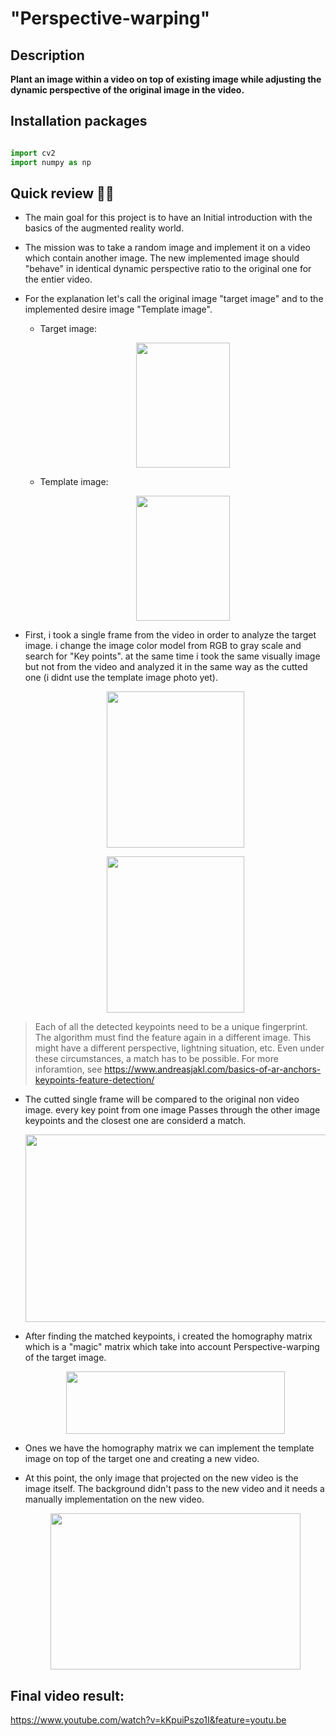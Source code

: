 # "Perspective-warping"

## Description

**Plant an image within a video on top of existing image while adjusting the dynamic perspective of the original image in the video.**

## Installation packages

```python

import cv2
import numpy as np

```

## Quick review :man_cartwheeling:	

- The main goal for this project is to have an Initial introduction with the basics of the augmented reality world.

-  The mission was to take a random image and implement it on a video which contain another image. The new implemented image should "behave" in identical dynamic perspective ratio to the original one for the entier video.

- For the explanation let's call the original image "target image" and to the implemented desire image "Template image".

  - Target image:
    <p align="center">
    <img src="https://user-images.githubusercontent.com/101269937/190626910-54b78195-f7c1-4209-8900-88848a1a0be0.jpg" width="150" height="200">
    </p>


  - Template image:
  
    <p align="center">
    <img src="https://user-images.githubusercontent.com/101269937/190627203-ca49c9f2-938f-44c7-a6fe-edc4d18e231f.jpeg" width="150" height="200">
    </p>


- First, i took a single frame from the video in order to analyze the target image. i change the image color model from RGB to gray scale and search for "Key points". at the same time i took the same visually image but not from the video and analyzed it in the same way as the cutted one (i didnt use the template image photo yet).

  <p align="center">
  <img src="https://user-images.githubusercontent.com/101269937/190628720-235e647a-88b4-46b3-94d1-9a67d727a36b.jpg" width="220" height="250">
  </p>
  
  <p align="center">
  <img src="https://user-images.githubusercontent.com/101269937/190628763-1c6c64ec-c609-4bd6-8aa7-f292db356cd8.jpg" width="220" height="250">
  </p>



> Each of all the detected keypoints need to be a unique fingerprint. The algorithm must find the feature again in a different image. This might have a different perspective, lightning situation, etc. Even under these circumstances, a match has to be possible. For more inforamtion, see https://www.andreasjakl.com/basics-of-ar-anchors-keypoints-feature-detection/

- The cutted single frame will be compared to the original non video image. every key point from one image Passes through the other image keypoints and the closest one are considerd a match.

    <p align="center">
    <img src="https://user-images.githubusercontent.com/101269937/190629042-eb7fce77-e76f-42d6-b796-88720fb61da1.jpg" width="500" height="300">
    </p>


- After finding the matched keypoints, i created the homography matrix which is a "magic" matrix which take into account Perspective-warping of the target image. 
    <p align="center">
    <img src="https://user-images.githubusercontent.com/101269937/190629105-991db5a6-d959-4182-bbbb-e1fa7483d399.jpg" width="350" height="100">
    </p>


- Ones we have the homography matrix we can implement the template image on top of the target one and creating a new video.

- At this point, the only image that projected on the new video is the image itself. The background didn't pass to the new video and it needs a manually implementation on the new video.
  <p align="center">
  <img src="https://user-images.githubusercontent.com/101269937/190629262-4508e234-4e98-46d4-b39d-a2be9d8022ad.jpg" width="400" height="250">
  </p>

      
## Final video result:

 https://www.youtube.com/watch?v=kKpuiPszo1I&feature=youtu.be
      
